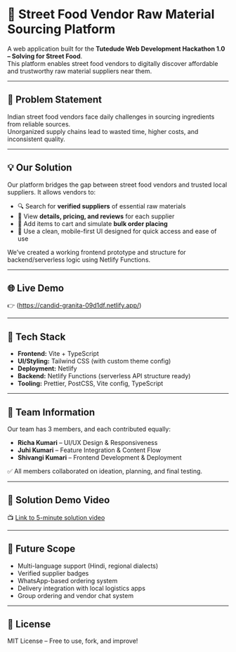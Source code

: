 # 🛒 Street Food Vendor Raw Material Sourcing Platform

A web application built for the **Tutedude Web Development Hackathon 1.0 – Solving for Street Food**.  
This platform enables street food vendors to digitally discover affordable and trustworthy raw material suppliers near them.

---

## 🚩 Problem Statement

Indian street food vendors face daily challenges in sourcing ingredients from reliable sources.  
Unorganized supply chains lead to wasted time, higher costs, and inconsistent quality.

---

## 💡 Our Solution

Our platform bridges the gap between street food vendors and trusted local suppliers. It allows vendors to:

- 🔍 Search for **verified suppliers** of essential raw materials  
- 💬 View **details, pricing, and reviews** for each supplier  
- 🛒 Add items to cart and simulate **bulk order placing**  
- 📲 Use a clean, mobile-first UI designed for quick access and ease of use  

We’ve created a working frontend prototype and structure for backend/serverless logic using Netlify Functions.

---

## 🌐 Live Demo

👉 (https://candid-granita-09d1df.netlify.app/)

---

## 🧰 Tech Stack

- **Frontend:** Vite + TypeScript  
- **UI/Styling:** Tailwind CSS (with custom theme config)  
- **Deployment:** Netlify  
- **Backend:** Netlify Functions (serverless API structure ready)  
- **Tooling:** Prettier, PostCSS, Vite config, TypeScript

---

## 👥 Team Information

Our team has 3 members, and each contributed equally:

- **Richa Kumari** – UI/UX Design & Responsiveness  
- **Juhi Kumari** – Feature Integration & Content Flow  
- **Shivangi Kumari** – Frontend Development & Deployment  

✅ All members collaborated on ideation, planning, and final testing.

---

## 🎥 Solution Demo Video

📺 [Link to 5-minute solution video](#)  

---

## 🔮 Future Scope

- Multi-language support (Hindi, regional dialects)  
- Verified supplier badges  
- WhatsApp-based ordering system  
- Delivery integration with local logistics apps  
- Group ordering and vendor chat system

---

## 📄 License

MIT License – Free to use, fork, and improve!
